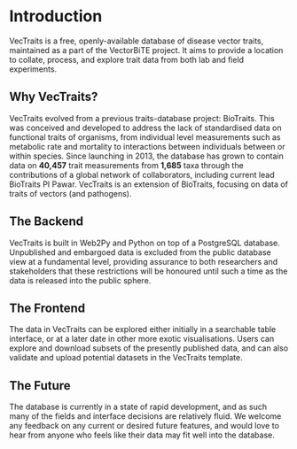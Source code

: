# Introduction
VecTraits is a free, openly-available database of disease vector traits, maintained as a part of the VectorBiTE project. It aims to provide a location to collate, process, and explore trait data from both lab and field experiments.

## Why VecTraits?
VecTraits evolved from a previous traits-database project: BioTraits. This was conceived and developed to address the lack of standardised data on functional traits of organisms, from individual level measurements such as metabolic rate and mortality to interactions between individuals between or within species. Since launching in 2013, the database has grown to contain data on **40,457** trait measurements from **1,685** taxa through the contributions of a global network of collaborators, including current lead BioTraits PI Pawar. VecTraits is an extension of BioTraits, focusing on data of traits of vectors (and pathogens).

## The Backend
VecTraits is built in Web2Py and Python on top of a PostgreSQL database. Unpublished and embargoed data is excluded from the public database view at a fundamental level, providing assurance to both researchers and stakeholders that these restrictions will be honoured until such a time as the data is released into the public sphere.

## The Frontend
The data in VecTraits can be explored either initially in a searchable table interface, or at a later date in other more exotic visualisations. Users can explore and download subsets of the presently published data, and can also validate and upload potential datasets in the VecTraits template.

## The Future
The database is currently in a state of rapid development, and as such many of the fields and interface decisions are relatively fluid. We welcome any feedback on any current or desired future features, and would love to hear from anyone who feels like their data may fit well into the database.
